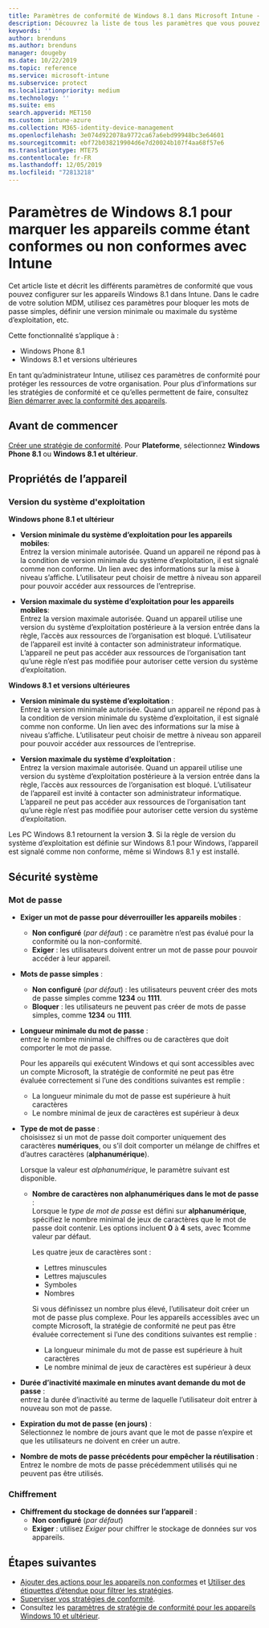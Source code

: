 ```yaml
---
title: Paramètres de conformité de Windows 8.1 dans Microsoft Intune - Azure | Microsoft Docs
description: Découvrez la liste de tous les paramètres que vous pouvez utiliser quand vous configurez la conformité de vos appareils Windows 8.1 et Windows Phone 8.1 dans Microsoft Intune. Vérifiez la conformité sur le système d’exploitation minimal et maximal, définissez des restrictions et une longueur de mot de passe, activez le chiffrement sur le stockage de données, etc.
keywords: ''
author: brenduns
ms.author: brenduns
manager: dougeby
ms.date: 10/22/2019
ms.topic: reference
ms.service: microsoft-intune
ms.subservice: protect
ms.localizationpriority: medium
ms.technology: ''
ms.suite: ems
search.appverid: MET150
ms.custom: intune-azure
ms.collection: M365-identity-device-management
ms.openlocfilehash: 3e074d922078a9772ca67a6ebd99948bc3e64601
ms.sourcegitcommit: ebf72b038219904d6e7d20024b107f4aa68f57e6
ms.translationtype: MTE75
ms.contentlocale: fr-FR
ms.lasthandoff: 12/05/2019
ms.locfileid: "72813218"
---
```

# <a name="windows-81-settings-to-mark-devices-as-compliant-or-not-compliant-using-intune"></a>Paramètres de Windows 8.1 pour marquer les appareils comme étant conformes ou non conformes avec Intune

Cet article liste et décrit les différents paramètres de conformité que vous pouvez configurer sur les appareils Windows 8.1 dans Intune. Dans le cadre de votre solution MDM, utilisez ces paramètres pour bloquer les mots de passe simples, définir une version minimale ou maximale du système d’exploitation, etc.

Cette fonctionnalité s’applique à :

- Windows Phone 8.1
- Windows 8.1 et versions ultérieures

En tant qu’administrateur Intune, utilisez ces paramètres de conformité pour protéger les ressources de votre organisation. Pour plus d’informations sur les stratégies de conformité et ce qu’elles permettent de faire, consultez [Bien démarrer avec la conformité des appareils](device-compliance-get-started.md).

## <a name="before-you-begin"></a>Avant de commencer

[Créer une stratégie de conformité](create-compliance-policy.md#create-the-policy). Pour **Plateforme**, sélectionnez **Windows Phone 8.1** ou **Windows 8.1 et ultérieur**.

## <a name="device-properties"></a>Propriétés de l’appareil

### <a name="operating-system-version"></a>Version du système d'exploitation

**Windows phone 8.1 et ultérieur**
- **Version minimale du système d’exploitation pour les appareils mobiles**:  
  Entrez la version minimale autorisée. Quand un appareil ne répond pas à la condition de version minimale du système d’exploitation, il est signalé comme non conforme. Un lien avec des informations sur la mise à niveau s’affiche. L’utilisateur peut choisir de mettre à niveau son appareil pour pouvoir accéder aux ressources de l’entreprise.

- **Version maximale du système d’exploitation pour les appareils mobiles**:  
  Entrez la version maximale autorisée. Quand un appareil utilise une version du système d’exploitation postérieure à la version entrée dans la règle, l’accès aux ressources de l’organisation est bloqué. L’utilisateur de l’appareil est invité à contacter son administrateur informatique. L’appareil ne peut pas accéder aux ressources de l’organisation tant qu’une règle n’est pas modifiée pour autoriser cette version du système d’exploitation.

**Windows 8.1 et versions ultérieures**
- **Version minimale du système d’exploitation** :  
  Entrez la version minimale autorisée. Quand un appareil ne répond pas à la condition de version minimale du système d’exploitation, il est signalé comme non conforme. Un lien avec des informations sur la mise à niveau s’affiche. L’utilisateur peut choisir de mettre à niveau son appareil pour pouvoir accéder aux ressources de l’entreprise.

- **Version maximale du système d’exploitation** :  
  Entrez la version maximale autorisée. Quand un appareil utilise une version du système d’exploitation postérieure à la version entrée dans la règle, l’accès aux ressources de l’organisation est bloqué. L’utilisateur de l’appareil est invité à contacter son administrateur informatique. L’appareil ne peut pas accéder aux ressources de l’organisation tant qu’une règle n’est pas modifiée pour autoriser cette version du système d’exploitation.

Les PC Windows 8.1 retournent la version **3**. Si la règle de version du système d’exploitation est définie sur Windows 8.1 pour Windows, l’appareil est signalé comme non conforme, même si Windows 8.1 y est installé.

## <a name="system-security"></a>Sécurité système

### <a name="password"></a>Mot de passe

- **Exiger un mot de passe pour déverrouiller les appareils mobiles** :  
  - **Non configuré** (*par défaut*) : ce paramètre n’est pas évalué pour la conformité ou la non-conformité.
  - **Exiger** : les utilisateurs doivent entrer un mot de passe pour pouvoir accéder à leur appareil.

- **Mots de passe simples** :  
  - **Non configuré** (*par défaut*) : les utilisateurs peuvent créer des mots de passe simples comme **1234** ou **1111**.
  - **Bloquer** : les utilisateurs ne peuvent pas créer de mots de passe simples, comme **1234** ou **1111**.  

- **Longueur minimale du mot de passe** :  
  entrez le nombre minimal de chiffres ou de caractères que doit comporter le mot de passe.

  Pour les appareils qui exécutent Windows et qui sont accessibles avec un compte Microsoft, la stratégie de conformité ne peut pas être évaluée correctement si l’une des conditions suivantes est remplie :  
  - La longueur minimale du mot de passe est supérieure à huit caractères
  - Le nombre minimal de jeux de caractères est supérieur à deux

- **Type de mot de passe** :  
  choisissez si un mot de passe doit comporter uniquement des caractères **numériques**, ou s’il doit comporter un mélange de chiffres et d’autres caractères (**alphanumérique**).

  Lorsque la valeur est *alphanumérique*, le paramètre suivant est disponible.  

  - **Nombre de caractères non alphanumériques dans le mot de passe** :  
    Lorsque le *type de mot de passe* est défini sur **alphanumérique**, spécifiez le nombre minimal de jeux de caractères que le mot de passe doit contenir. Les options incluent **0** à **4** sets, avec **1**comme valeur par défaut.
    
    Les quatre jeux de caractères sont :
    - Lettres minuscules
    - Lettres majuscules
    - Symboles
    - Nombres

    Si vous définissez un nombre plus élevé, l’utilisateur doit créer un mot de passe plus complexe. Pour les appareils accessibles avec un compte Microsoft, la stratégie de conformité ne peut pas être évaluée correctement si l’une des conditions suivantes est remplie :

    - La longueur minimale du mot de passe est supérieure à huit caractères
    - Le nombre minimal de jeux de caractères est supérieur à deux

- **Durée d’inactivité maximale en minutes avant demande du mot de passe** :  
  entrez la durée d’inactivité au terme de laquelle l’utilisateur doit entrer à nouveau son mot de passe.

- **Expiration du mot de passe (en jours)** :  
  Sélectionnez le nombre de jours avant que le mot de passe n’expire et que les utilisateurs ne doivent en créer un autre.

- **Nombre de mots de passe précédents pour empêcher la réutilisation** :  
  Entrez le nombre de mots de passe précédemment utilisés qui ne peuvent pas être utilisés.

### <a name="encryption"></a>Chiffrement

- **Chiffrement du stockage de données sur l’appareil** :  
  - **Non configuré** (*par défaut*)
  - **Exiger** : utilisez *Exiger* pour chiffrer le stockage de données sur vos appareils.


<!-- not on phone   
- **Require encryption on mobile device**: **Require** the device to be encrypted to connect to data storage resources.
--> 

## <a name="next-steps"></a>Étapes suivantes

- [Ajouter des actions pour les appareils non conformes](actions-for-noncompliance.md) et [Utiliser des étiquettes d’étendue pour filtrer les stratégies](../fundamentals/scope-tags.md).
- [Superviser vos stratégies de conformité](compliance-policy-monitor.md).
- Consultez les [paramètres de stratégie de conformité pour les appareils Windows 10 et ultérieur](compliance-policy-create-windows.md).